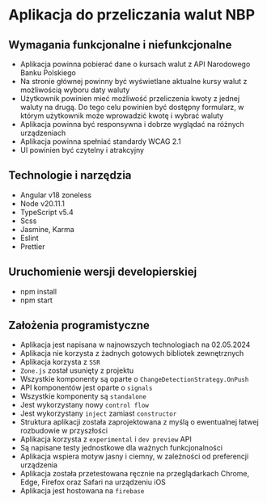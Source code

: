 # Aplikacja do przeliczania walut NBP

## Wymagania funkcjonalne i niefunkcjonalne

- Aplikacja powinna pobierać dane o kursach walut z API Narodowego Banku Polskiego
- Na stronie głównej powinny być wyświetlane aktualne kursy walut z możliwością wyboru daty waluty
- Użytkownik powinien mieć możliwość przeliczenia kwoty z jednej waluty na drugą. Do tego celu powinien być dostępny formularz, w którym użytkownik może wprowadzić kwotę i wybrać waluty
- Aplikacja powinna być responsywna i dobrze wyglądać na różnych urządzeniach
- Aplikacja powinna spełniać standardy WCAG 2.1
- UI powinien być czytelny i atrakcyjny

## Technologie i narzędzia

- Angular v18 zoneless
- Node v20.11.1
- TypeScript v5.4
- Scss
- Jasmine, Karma
- Eslint
- Prettier

## Uruchomienie wersji developierskiej

- npm install
- npm start

## Założenia programistyczne

- Aplikacja jest napisana w najnowszych technologiach na 02.05.2024
- Aplikacja nie korzysta z żadnych gotowych bibliotek zewnętrznych
- Aplikacja korzysta z `SSR`
- `Zone.js` został usunięty z projektu
- Wszystkie komponenty są oparte o `ChangeDetectionStrategy.OnPush`
- API komponentów jest oparte o `signals`
- Wszystkie komponenty są `standalone`
- Jest wykorzystany nowy `control flow`
- Jest wykorzystany `inject` zamiast `constructor`
- Struktura aplikacji została zaprojektowana z myślą o ewentualnej łatwej rozbudowie w przyszłości
- Aplikacja korzysta z `experimental` i `dev preview` API
- Są napisane testy jednostkowe dla ważnych funkcjonalności
- Aplikacja wspiera motyw jasny i ciemny, w zależności od preferencji urządzenia
- Aplikacja została przetestowana ręcznie na przeglądarkach Chrome, Edge, Firefox oraz Safari na urządzeniu iOS
- Aplikacja jest hostowana na `firebase`

